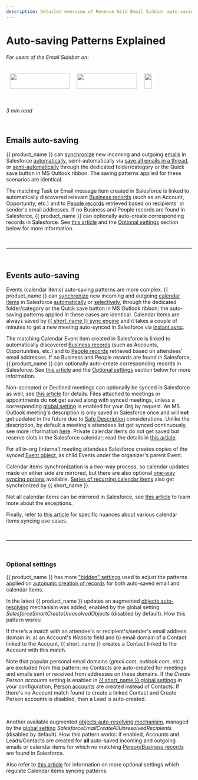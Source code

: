 ```yaml
---
description: Detailed overview of Revenue Grid Email Sidebar auto-saving patterns
---
```

# Auto-saving Patterns Explained  
  

<i>For users of the Email Sidebar on:</i><br><br>
<div class="container" style="display: inline-block; height: 42px; width: 162px; padding: 5px 10px; background-color: #fff;"><img src="https://revenuegrid.com/revenue-inbox/wp-content/uploads/Exchange1.svg" style="height: 100%; object-fit: contain; vertical-align: middle;"></div><div class="container" style="display: inline-block; height: 42px; width: 163px; padding: 5px 10px; background-color: #fff;"><img src="https://revenuegrid.com/revenue-inbox/wp-content/uploads/Office365.svg" style="height: 100%; object-fit: contain; vertical-align: middle;"></div><div class="container" style="display: inline-block; height: 42px; width: auto; padding: 5px 10px; background-color: #fff;"><img src="https://smartcloudconnect.io/wp-content/uploads/2021/08/logo-Gmail.jpg" style="height: 100%; object-fit: contain; vertical-align: middle;"></div> 

&nbsp;

*3 min read*  

<!-- ShareThis BEGIN --> 
<div class="addthis_inline_share_toolbox"></div>
<!-- End ShareThis --> 

&nbsp;

## Emails auto-saving

 {{ product_name }} can [synchronize](../Synchronization-Engine-An-Overview/) new incoming and outgoing [emails](../Saving-Emails-in-Salesforce-1.-Function-Overview/) in Salesforce [automatically](../Configuring-Activities-Synchronization-Settings/#automatic_saving_of_emails_emails_autosharing), semi-automatically via [save all emails in a thread](../Configuring-Activities-Synchronization-Settings/#automatic_saving_of_email_threads), or [semi-automatically](../Saving-Calendar-Items-in-Salesforce-%28Adaptive-view%29/#saving_calendar_items_semi-automatically) through the dedicated folder/category or the Quick save button in MS Outlook ribbon. The saving patterns applied for these scenarios are identical. 



The matching Task or Email message item created in Salesforce is linked to automatically discovered relevant [Business records](http://www.sfdcpoint.com/salesforce/difference-between-whoid-and-whatid/) (such as an Account, Opportunity, etc.) and to [People records](http://www.sfdcpoint.com/salesforce/difference-between-whoid-and-whatid/) retrieved based on recipients' or sender's email addresses. If no Business and People records are found in Salesforce, {{ product_name }} can optionally auto-create corresponding records in Salesforce. See [this article](../Synchronization-Engine-An-Overview/#automatic_creation_of_contacts_or_leads_by_rg_email_sidebar_autoresolving) and the [Optional settings](../Autosaving-Patterns/#optional_settings) section below for more information.

&nbsp;

* * *

&nbsp;

## Events auto-saving

Events (calendar items) auto-saving patterns are more complex. {{ product_name }} can [synchronize](../Synchronization-Engine-An-Overview/) new incoming and outgoing [calendar items](../Saving-Calendar-Items-in-Salesforce-(Adaptive-view)/) in Salesforce [automatically](../Saving-Calendar-Items-in-Salesforce-%28Adaptive-view%29/#meeting_appointment_autosaving) or [selectively](../Saving-Calendar-Items-in-Salesforce-%28Adaptive-view%29/#saving_calendar_items_semi-automatically), through the dedicated folder/category or the Quick save button in MS Outlook ribbon; the auto-saving patterns applied in these cases are identical. Calendar items are always saved by [{{ short_name }} sync engine](../Synchronization-Engine-An-Overview/) and it takes a couple of minutes to get a new meeting auto-synced in Salesforce via [instant sync](../Synchronization-Engine-An-Overview/#instant_sync_of_calendar_items).

The matching Calendar Event item created in Salesforce is linked to automatically discovered [Business records](http://www.sfdcpoint.com/salesforce/difference-between-whoid-and-whatid/) (such as Accounts, Opportunities, etc.) and to [People records](http://www.sfdcpoint.com/salesforce/difference-between-whoid-and-whatid/) retrieved based on attendees' email addresses. If no Business and People records are found in Salesforce, {{ product_name }} can optionally auto-create corresponding records in Salesforce. See [this article](../Synchronization-Engine-An-Overview/#automatic_creation_of_contacts_or_leads_by_rg_email_sidebar_autoresolving) and the [Optional settings](../Autosaving-Patterns/#optional_settings) section below for more information.

Non-accepted or Declined meetings can optionally be synced in Salesforce as well, see [this article](../Calendar-Items-Sync-Special-Patterns-Attendees-Lists%2C-Private-Items%2C-Item-Unsharing-and-Deletion/#syncing_non-responded_or_declined_meetings) for details. Files attached to meetings or appointments do **not** get saved along with synced meetings, unless a corresponding [global setting](../Special-Admin-Panel-Settings/#extra_configuration_settings) is enabled for your Org by request. An MS Outlook meeting's description is only saved in Salesforce once and will **not** get updated in the future due to [Safe Description](../Saving-Calendar-Items-in-Salesforce-%28Adaptive-view%29/#calendar_items_description_field_updating_safe_description) considerations. Unlike the description, by default a meeting's attendees list get synced continuously, see more information [here](../Calendar-Items-Sync-Special-Patterns-Attendees-Lists%2C-Private-Items%2C-Item-Unsharing-and-Deletion/#continuous_attendees_list_syncing). Private calendar items do not get saved but reserve slots in the Salesforce calendar; read the details in [this article](../Saving-Calendar-Items-in-Salesforce-%28Adaptive-view%29/#saving_private_calendar_items). 

For all in-org (internal) meeting attendees Salesforce creates copies of the synced [Event object](https://developer.salesforce.com/docs/atlas.en-us.api.meta/api/sforce_api_objects_event.htm?search_text=event), as child Events under the organizer's parent Event.

Calendar items synchronization is a two-way process, so calendar updates made on either side are mirrored, but there are also optional [one-way syncing options](../Special-Sync-Options-Save-Events-As-Other-%26-One-Way-Sync/#one-way_synchronization) available. [Series of recurring calendar items](../Saving-Calendar-Items-in-Salesforce-(Adaptive-view)/#synchronizing_series_of_recurring_items) also get synchronized by {{ short_name }}.

Not all calendar items can be mirrored in Salesforce, see [this article](../Calendars-Syncing-Exceptions/#in_what_cases_the_calendars_are_not_11_identical) to learn more about the exceptions.

Finally, refer to [this article](../Calendar-Items-Sync-Special-Patterns-Attendees-Lists%2C-Private-Items%2C-Item-Unsharing-and-Deletion/) for specific nuances about various calendar items syncing use cases.

&nbsp;

* * *

&nbsp;

### Optional settings

{{ product_name }} has more ["hidden" settings](../Special-Admin-Panel-Settings/#extra_configuration_settings) used to adjust the patterns applied on [automatic creation of records](../Synchronization-Engine-An-Overview/#automatic_creation_of_contacts_or_leads_by_rg_email_sidebar_autoresolving) for both auto-saved email and calendar items.

In the latest {{ product_name }} updates an augmented [objects auto-resolving](../Synchronization-Engine-An-Overview/#automatic_creation_of_contacts_or_leads_by_rg_email_sidebar_autoresolving) mechanism was added, enabled by the global setting *SalesforceSmartCreateUnresolvedObjects* (disabled by default). How this pattern works:

If there's a match with an attendee's or recipient's/sender's email address domain in: a) an Account's *Website* field and b) email domain of a Contact linked to the Account, {{ short_name }} creates a Contact linked to the Account with this match.

Note that popular personal email domains (*gmail.com*, *outlook.com*, etc.) are excluded from this pattern: no Contacts are auto-created for meetings and emails sent or received from addresses on these domains. If the *Create Person accounts* setting is enabled in [{{ short_name }} global settings](../Special-Admin-Panel-Settings/#extra_configuration_settings) in your configuration, [Person accounts](https://help.salesforce.com/articleView?id=account_person.htm&type=5) are created instead of Contacts. If there's no Account match found to create a linked Contact and Create Person accounts is disabled, then a Lead is auto-created.  

&nbsp;

Another available augmented [objects auto-resolving mechanism](../Synchronization-Engine-An-Overview/#automatic_creation_of_contacts_or_leads_by_rg_email_sidebar_autoresolving), managed by the [global setting](../Special-Admin-Panel-Settings/#extra_configuration_settings) *SalesforceEmailCreateAllUnresolvedRecipients* (disabled by default). How this pattern works: if enabled, Accounts and Leads/Contacts are created for **all** auto-saved incoming and outgoing emails or calendar items for which no matching [Person/Business records](http://www.sfdcpoint.com/salesforce/difference-between-whoid-and-whatid/) are found in Salesforce.

Also refer to [this article](../Special-Admin-Panel-Settings/#auto-create_objects_for_unresolved_meeting_participants_auto-resolving) for information on more optional settings which regulate Calendar items syncing patterns.

&#160;
 &#160;

